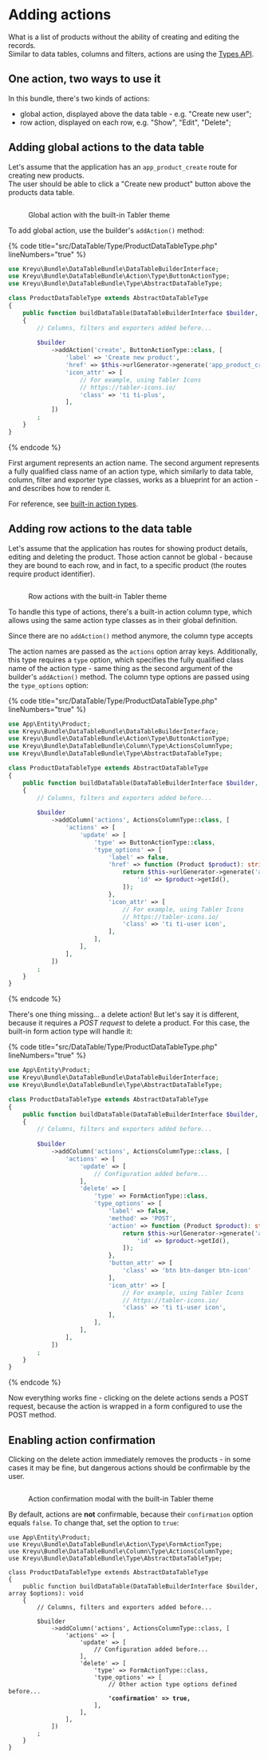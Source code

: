 # Adding actions

What is a list of products without the ability of creating and editing the records.\
Similar to data tables, columns and filters, actions are using the [Types API](../philosophy/understanding-the-types-api.md).

## One action, two ways to use it

In this bundle, there's two kinds of actions:

* global action, displayed above the data table - e.g. "Create new user";
* row action, displayed on each row, e.g. "Show", "Edit", "Delete";

## Adding global actions to the data table

Let's assume that the application has an `app_product_create` route for creating new products.\
The user should be able to click a "Create new product" button above the products data table.

<figure><img src="../.gitbook/assets/image (4).png" alt=""><figcaption><p>Global action with the built-in Tabler theme</p></figcaption></figure>

To add global action, use the builder's `addAction()` method:

{% code title="src/DataTable/Type/ProductDataTableType.php" lineNumbers="true" %}
```php
use Kreyu\Bundle\DataTableBundle\DataTableBuilderInterface;
use Kreyu\Bundle\DataTableBundle\Action\Type\ButtonActionType;
use Kreyu\Bundle\DataTableBundle\Type\AbstractDataTableType;

class ProductDataTableType extends AbstractDataTableType
{
    public function buildDataTable(DataTableBuilderInterface $builder, array $options): void
    {
        // Columns, filters and exporters added before...
        
        $builder
            ->addAction('create', ButtonActionType::class, [
                'label' => 'Create new product',
                'href' => $this->urlGenerator->generate('app_product_create'),
                'icon_attr' => [
                    // For example, using Tabler Icons
                    // https://tabler-icons.io/
                    'class' => 'ti ti-plus', 
                ],
            ])
        ;
    }
}
```
{% endcode %}

First argument represents an action name. The second argument represents a fully qualified class name of an action type, which similarly to data table, column, filter and exporter type classes, works as a blueprint for an action - and describes how to render it.

For reference, see [built-in action types](../reference/actions/types.md).

## Adding row actions to the data table

Let's assume that the application has routes for showing product details, editing and deleting the product. Those action cannot be global - because they are bound to each row, and in fact, to a specific product (the routes require product identifier).

<figure><img src="../.gitbook/assets/image (3).png" alt=""><figcaption><p>Row actions with the built-in Tabler theme</p></figcaption></figure>

To handle this type of actions, there's a built-in action column type, which allows using the same action type classes as in their global definition.

Since there are no `addAction()` method anymore, the column type accepts

The action names are passed as the `actions` option array keys. Additionally, this type requires a `type` option, which specifies the fully qualified class name of the action type - same thing as the second argument of the builder's `addAction()` method. The column type options are passed using the `type_options` option:

{% code title="src/DataTable/Type/ProductDataTableType.php" lineNumbers="true" %}
```php
use App\Entity\Product;
use Kreyu\Bundle\DataTableBundle\DataTableBuilderInterface;
use Kreyu\Bundle\DataTableBundle\Action\Type\ButtonActionType;
use Kreyu\Bundle\DataTableBundle\Column\Type\ActionsColumnType;
use Kreyu\Bundle\DataTableBundle\Type\AbstractDataTableType;

class ProductDataTableType extends AbstractDataTableType
{
    public function buildDataTable(DataTableBuilderInterface $builder, array $options): void
    {
        // Columns, filters and exporters added before...
        
        $builder
            ->addColumn('actions', ActionsColumnType::class, [
                'actions' => [
                    'update' => [
                        'type' => ButtonActionType::class,
                        'type_options' => [
                            'label' => false,
                            'href' => function (Product $product): string {
                                return $this->urlGenerator->generate('app_product_update', [
                                    'id' => $product->getId(),
                                ]);
                            },
                            'icon_attr' => [
                                // For example, using Tabler Icons
                                // https://tabler-icons.io/
                                'class' => 'ti ti-user icon',
                            ],
                        ],
                    ],
                ],
            ])
        ;
    }
}
```
{% endcode %}

There's one thing missing... a delete action! But let's say it is different, because it requires a _POST request_ to delete a product. For this case, the built-in form action type will handle it:

{% code title="src/DataTable/Type/ProductDataTableType.php" lineNumbers="true" %}
```php
use App\Entity\Product;
use Kreyu\Bundle\DataTableBundle\DataTableBuilderInterface;
use Kreyu\Bundle\DataTableBundle\Type\AbstractDataTableType;

class ProductDataTableType extends AbstractDataTableType
{
    public function buildDataTable(DataTableBuilderInterface $builder, array $options): void
    {
        // Columns, filters and exporters added before...
        
        $builder
            ->addColumn('actions', ActionsColumnType::class, [
                'actions' => [
                    'update' => [
                        // Configuration added before...
                    ],
                    'delete' => [
                        'type' => FormActionType::class,
                        'type_options' => [
                            'label' => false,
                            'method' => 'POST',
                            'action' => function (Product $product): string {
                                return $this->urlGenerator->generate('app_category_delete', [
                                    'id' => $product->getId(),
                                ]);
                            },
                            'button_attr' => [
                                'class' => 'btn btn-danger btn-icon'
                            ],
                            'icon_attr' => [
                                // For example, using Tabler Icons
                                // https://tabler-icons.io/
                                'class' => 'ti ti-user icon',
                            ],
                        ],
                    ],
                ],
            ])
        ;
    }
}
```
{% endcode %}

Now everything works fine - clicking on the delete actions sends a POST request, because the action is wrapped in a form configured to use the POST method.

## Enabling action confirmation

Clicking on the delete action immediately removes the products - in some cases it may be fine, but dangerous actions should be confirmable by the user.

<figure><img src="../.gitbook/assets/image.png" alt=""><figcaption><p>Action confirmation modal with the built-in Tabler theme</p></figcaption></figure>

By default, actions are **not** confirmable, because their `confirmation` option equals `false`. To change that, set the option to `true`:

<pre class="language-php" data-title="src/DataTable/Type/ProductDataTableType.php" data-line-numbers><code class="lang-php">use App\Entity\Product;
use Kreyu\Bundle\DataTableBundle\Action\Type\FormActionType;
use Kreyu\Bundle\DataTableBundle\Column\Type\ActionsColumnType;
use Kreyu\Bundle\DataTableBundle\Type\AbstractDataTableType;

class ProductDataTableType extends AbstractDataTableType
{
    public function buildDataTable(DataTableBuilderInterface $builder, array $options): void
    {
        // Columns, filters and exporters added before...
        
        $builder
            ->addColumn('actions', ActionsColumnType::class, [
                'actions' => [
                    'update' => [
                        // Configuration added before...
                    ],
                    'delete' => [
                        'type' => FormActionType::class,
                        'type_options' => [
                            // Other action type options defined before...
<strong>                            'confirmation' => true,
</strong>                        ],
                    ],
                ],
            ])
        ;
    }
}
</code></pre>
